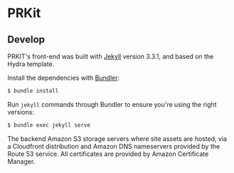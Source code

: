 # PRKit

## Develop

PRKIT's front-end was built with [Jekyll](http://jekyllrb.com/) version 3.3.1, and based on the Hydra template.

Install the dependencies with [Bundler](http://bundler.io/):

~~~bash
$ bundle install
~~~

Run `jekyll` commands through Bundler to ensure you're using the right versions:

~~~bash
$ bundle exec jekyll serve
~~~

The backend Amazon S3 storage servers where site assets are hosted, via a Cloudfront distribution and Amazon DNS nameservers provided by the Route 53 service. All certificates are provided by Amazon Certificate Manager.
